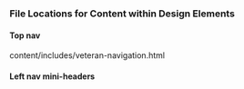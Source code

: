 ### File Locations for Content within Design Elements

#### Top nav

content/includes/veteran-navigation.html

#### Left nav mini-headers

